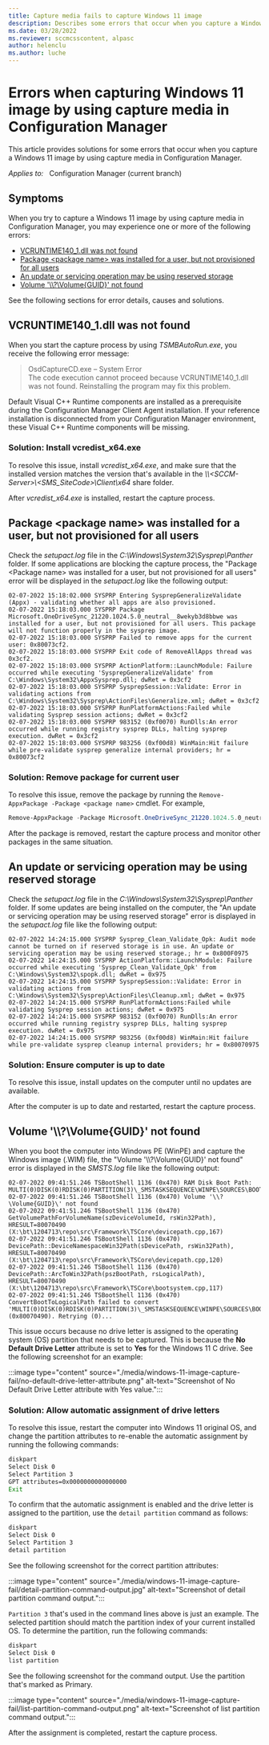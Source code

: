 ```yaml
---
title: Capture media fails to capture Windows 11 image
description: Describes some errors that occur when you capture a Windows 11 image by using capture media in Configuration Manager, and provides solutions.
ms.date: 03/28/2022
ms.reviewer: sccmcsscontent, alpasc
author: helenclu
ms.author: luche
---
```

# Errors when capturing Windows 11 image by using capture media in Configuration Manager

This article provides solutions for some errors that occur when you capture a Windows 11 image by using capture media in Configuration Manager.

_Applies to:_ &nbsp; Configuration Manager (current branch)

## Symptoms

When you try to capture a Windows 11 image by using capture media in Configuration Manager, you may experience one or more of the following errors:

- [VCRUNTIME140_1.dll was not found](#vcruntime140dllwasnotfound)
- [Package \<package name> was installed for a user, but not provisioned for all users](#packagenotprovisionedforallusers)
- [An update or servicing operation may be using reserved storage](#updateisinprocess)
- [Volume '\\\\?\Volume{GUID}\' not found](#volumenotfound)

See the following sections for error details, causes and solutions.

## <a id="vcruntime140dllwasnotfound"></a>VCRUNTIME140_1.dll was not found

When you start the capture process by using *TSMBAutoRun.exe*, you receive the following error message:

> OsdCaptureCD.exe – System Error  
> The code execution cannot proceed because VCRUNTIME140_1.dll was not found. Reinstalling the program may fix this problem.

Default Visual C++ Runtime components are installed as a prerequisite during the Configuration Manager Client Agent installation. If your reference installation is disconnected from your Configuration Manager environment, these Visual C++ Runtime components will be missing.

### Solution: Install vcredist_x64.exe

To resolve this issue, install *vcredist_x64.exe*, and make sure that the installed version matches the version that's available in the *\\\\\<SCCM-Server>\\<SMS_SiteCode>\Client\x64* share folder.

After *vcredist_x64.exe* is installed, restart the capture process.

## <a id="packagenotprovisionedforallusers"></a>Package \<package name> was installed for a user, but not provisioned for all users

Check the *setupact.log* file in the *C:\Windows\System32\Sysprep\Panther* folder. If some applications are blocking the capture process, the "Package \<Package name> was installed for a user, but not provisioned for all users" error will be displayed in the *setupact.log* like the following output:

```output
02-07-2022 15:18:02.000 SYSPRP Entering SysprepGeneralizeValidate (Appx) - validating whether all apps are also provisioned.
02-07-2022 15:18:03.000 SYSPRP Package Microsoft.OneDriveSync_21220.1024.5.0_neutral__8wekyb3d8bbwe was installed for a user, but not provisioned for all users. This package will not function properly in the sysprep image.
02-07-2022 15:18:03.000 SYSPRP Failed to remove apps for the current user: 0x80073cf2.
02-07-2022 15:18:03.000 SYSPRP Exit code of RemoveAllApps thread was 0x3cf2.
02-07-2022 15:18:03.000 SYSPRP ActionPlatform::LaunchModule: Failure occurred while executing 'SysprepGeneralizeValidate' from C:\Windows\System32\AppxSysprep.dll; dwRet = 0x3cf2
02-07-2022 15:18:03.000 SYSPRP SysprepSession::Validate: Error in validating actions from C:\Windows\System32\Sysprep\ActionFiles\Generalize.xml; dwRet = 0x3cf2
02-07-2022 15:18:03.000 SYSPRP RunPlatformActions:Failed while validating Sysprep session actions; dwRet = 0x3cf2
02-07-2022 15:18:03.000 SYSPRP 983152 (0xf0070) RunDlls:An error occurred while running registry sysprep DLLs, halting sysprep execution. dwRet = 0x3cf2
02-07-2022 15:18:03.000 SYSPRP 983256 (0xf00d8) WinMain:Hit failure while pre-validate sysprep generalize internal providers; hr = 0x80073cf2
```

### Solution: Remove package for current user

To resolve this issue, remove the package by running the `Remove-AppxPackage -Package <package name>` cmdlet. For example,

```powershell
Remove-AppxPackage -Package Microsoft.OneDriveSync_21220.1024.5.0_neutral__8wekyb3d8bbwe
```

After the package is removed, restart the capture process and monitor other packages in the same situation.

## <a id="updateisinprocess"></a>An update or servicing operation may be using reserved storage

Check the *setupact.log* file in the *C:\Windows\System32\Sysprep\Panther* folder. If some updates are being installed on the computer, the "An update or servicing operation may be using reserved storage" error is displayed in the *setupact.log* file like the following output:

```output
02-07-2022 14:24:15.000 SYSPRP Sysprep_Clean_Validate_Opk: Audit mode cannot be turned on if reserved storage is in use. An update or servicing operation may be using reserved storage.; hr = 0x800F0975
02-07-2022 14:24:15.000 SYSPRP ActionPlatform::LaunchModule: Failure occurred while executing 'Sysprep_Clean_Validate_Opk' from C:\Windows\System32\spopk.dll; dwRet = 0x975
02-07-2022 14:24:15.000 SYSPRP SysprepSession::Validate: Error in validating actions from C:\Windows\System32\Sysprep\ActionFiles\Cleanup.xml; dwRet = 0x975
02-07-2022 14:24:15.000 SYSPRP RunPlatformActions:Failed while validating Sysprep session actions; dwRet = 0x975
02-07-2022 14:24:15.000 SYSPRP 983152 (0xf0070) RunDlls:An error occurred while running registry sysprep DLLs, halting sysprep execution. dwRet = 0x975
02-07-2022 14:24:15.000 SYSPRP 983256 (0xf00d8) WinMain:Hit failure while pre-validate sysprep cleanup internal providers; hr = 0x80070975
```

### Solution: Ensure computer is up to date

To resolve this issue, install updates on the computer until no updates are available.

After the computer is up to date and restarted, restart the capture process.

## <a id="volumenotfound"></a>Volume '\\\\?\Volume{GUID}\' not found

When you boot the computer into Windows PE (WinPE) and capture the Windows image (.WIM) file, the "Volume '\\\\?\Volume{GUID}\' not found" error is displayed in the *SMSTS.log* file like the following output:

```output
02-07-2022 09:41:51.246 TSBootShell 1136 (0x470) RAM Disk Boot Path: MULTI(0)DISK(0)RDISK(0)PARTITION(3)\_SMSTASKSEQUENCE\WINPE\SOURCES\BOOT.WIM
02-07-2022 09:41:51.246 TSBootShell 1136 (0x470) Volume '\\?\Volume{GUID}\' not found
02-07-2022 09:41:51.246 TSBootShell 1136 (0x470) GetVolumePathForVolumeName(szDeviceVolumeId, rsWin32Path), HRESULT=80070490 (X:\bt\1204713\repo\src\Framework\TSCore\devicepath.cpp,167)
02-07-2022 09:41:51.246 TSBootShell 1136 (0x470) DevicePath::DeviceNamespaceWin32Path(sDevicePath, rsWin32Path), HRESULT=80070490 (X:\bt\1204713\repo\src\Framework\TSCore\devicepath.cpp,120)
02-07-2022 09:41:51.246 TSBootShell 1136 (0x470) DevicePath::ArcToWin32Path(pszBootPath, rsLogicalPath), HRESULT=80070490 (X:\bt\1204713\repo\src\Framework\TSCore\bootsystem.cpp,117)
02-07-2022 09:41:51.246 TSBootShell 1136 (0x470) ConvertBootToLogicalPath failed to convert 'MULTI(0)DISK(0)RDISK(0)PARTITION(3)\_SMSTASKSEQUENCE\WINPE\SOURCES\BOOT.WIM' (0x80070490). Retrying (0)...
```

This issue occurs because no drive letter is assigned to the operating system (OS) partition that needs to be captured. This is because the **No Default Drive Letter** attribute is set to **Yes** for the Windows 11 C drive. See the following screenshot for an example:

:::image type="content" source="./media/windows-11-image-capture-fail/no-default-drive-letter-attribute.png" alt-text="Screenshot of No Default Drive Letter attribute with Yes value.":::

### Solution: Allow automatic assignment of drive letters

To resolve this issue, restart the computer into Windows 11 original OS, and change the partition attributes to re-enable the automatic assignment by running the following commands:

```cmd
diskpart
Select Disk 0
Select Partition 3
GPT attributes=0x0000000000000000
Exit
```

To confirm that the automatic assignment is enabled and the drive letter is assigned to the partition, use the `detail partition` command as follows:

```cmd
diskpart
Select Disk 0
Select Partition 3
detail partition
```

See the following screenshot for the correct partition attributes:

:::image type="content" source="./media/windows-11-image-capture-fail/detail-partition-command-output.jpg" alt-text="Screenshot of detail partition command output.":::

`Partition 3` that's used in the command lines above is just an example. The selected partition should match the partition index of your current installed OS. To determine the partition, run the following commands:

```cmd
diskpart
Select Disk 0
list partition
```

See the following screenshot for the command output. Use the partition that's marked as Primary.

:::image type="content" source="./media/windows-11-image-capture-fail/list-partition-command-output.png" alt-text="Screenshot of list partition command output.":::

After the assignment is completed, restart the capture process.
